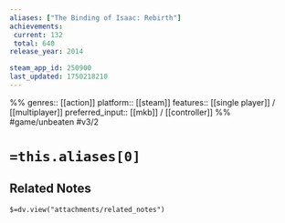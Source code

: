 ```yaml
---
aliases: ["The Binding of Isaac: Rebirth"]
achievements:
 current: 132
 total: 640
release_year: 2014

steam_app_id: 250900
last_updated: 1750218210
---
```

%%
genres:: [[action]]
platform:: [[steam]]
features:: [[single player]] / [[multiplayer]]
preferred_input:: [[mkb]] / [[controller]]
%%
#game/unbeaten
#v3/2

# `=this.aliases[0]`
## Related Notes
`$=dv.view("attachments/related_notes")`